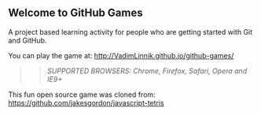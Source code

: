 ## Welcome to GitHub Games

A project based learning activity for people who are getting started with Git and GitHub.

You can play the game at: http://VadimLinnik.github.io/github-games/

>> _*SUPPORTED BROWSERS*: Chrome, Firefox, Safari, Opera and IE9+_

This fun open source game was cloned from: https://github.com/jakesgordon/javascript-tetris
